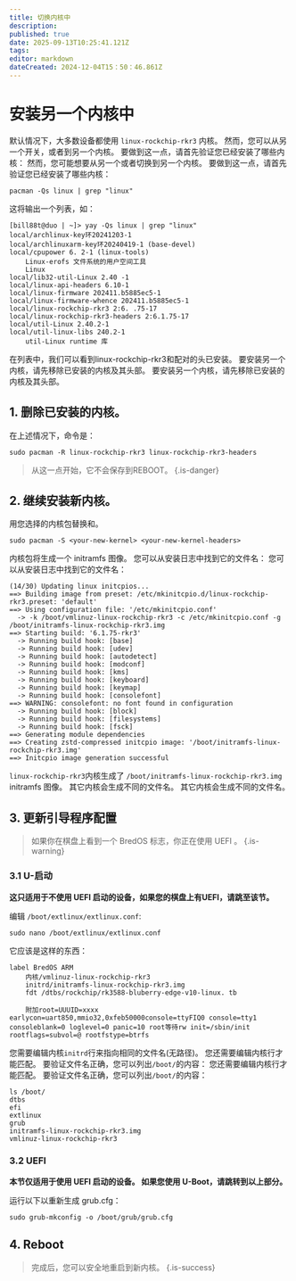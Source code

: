 ```yaml
---
title: 切换内核中
description:
published: true
date: 2025-09-13T10:25:41.121Z
tags:
editor: markdown
dateCreated: 2024-12-04T15：50：46.861Z
---
```


# 安装另一个内核中

默认情况下，大多数设备都使用 `linux-rockchip-rkr3` 内核。
然而，您可以从另一个开关，或者到另一个内核。
要做到这一点，请首先验证您已经安装了哪些内核：
然而，您可能想要从另一个或者切换到另一个内核。
要做到这一点，请首先验证您已经安装了哪些内核：

```
pacman -Qs linux | grep "linux"
```

这将输出一个列表，如：

```
[bill88t@duo | ~]> yay -Qs linux | grep "linux"
local/archlinux-key环20241203-1
local/archlinuxarm-key环20240419-1 (base-devel)
local/cpupower 6. 2-1 (linux-tools)
    Linux-erofs 文件系统的用户空间工具
    Linux
local/lib32-util-Linux 2.40 -1
local/linux-api-headers 6.10-1
local/linux-firmware 202411.b5885ec5-1
local/linux-firmware-whence 202411.b5885ec5-1
local/linux-rockchip-rkr3 2:6. .75-17
local/linux-rockchip-rkr3-headers 2:6.1.75-17
local/util-Linux 2.40.2-1
local/util-linux-libs 240.2-1
    util-Linux runtime 库
```

在列表中，我们可以看到linux-rockchip-rkr3和配对的头已安装。
要安装另一个内核，请先移除已安装的内核及其头部。
要安装另一个内核，请先移除已安装的内核及其头部。

## 1. 删除已安装的内核。

在上述情况下，命令是：

```
sudo pacman -R linux-rockchip-rkr3 linux-rockchip-rkr3-headers
```

> 从这一点开始，它不会保存到REBOOT。
> {.is-danger}

## 2. 继续安装新内核。

用您选择的内核包替换<your-new-kernel>和<your-new-kernel-headers>。

```
sudo pacman -S <your-new-kernel> <your-new-kernel-headers>
```

内核包将生成一个 initramfs 图像。 您可以从安装日志中找到它的文件名： 您可以从安装日志中找到它的文件名：

```
(14/30) Updating linux initcpios...
==> Building image from preset: /etc/mkinitcpio.d/linux-rockchip-rkr3.preset: 'default'
==> Using configuration file: '/etc/mkinitcpio.conf'
  -> -k /boot/vmlinuz-linux-rockchip-rkr3 -c /etc/mkinitcpio.conf -g /boot/initramfs-linux-rockchip-rkr3.img
==> Starting build: '6.1.75-rkr3'
  -> Running build hook: [base]
  -> Running build hook: [udev]
  -> Running build hook: [autodetect]
  -> Running build hook: [modconf]
  -> Running build hook: [kms]
  -> Running build hook: [keyboard]
  -> Running build hook: [keymap]
  -> Running build hook: [consolefont]
==> WARNING: consolefont: no font found in configuration
  -> Running build hook: [block]
  -> Running build hook: [filesystems]
  -> Running build hook: [fsck]
==> Generating module dependencies
==> Creating zstd-compressed initcpio image: '/boot/initramfs-linux-rockchip-rkr3.img'
==> Initcpio image generation successful
```

`linux-rockchip-rkr3`内核生成了 `/boot/initramfs-linux-rockchip-rkr3.img` initramfs 图像。 其它内核会生成不同的文件名。 其它内核会生成不同的文件名。

## 3. 更新引导程序配置

> 如果你在棋盘上看到一个 BredOS 标志，你正在使用 UEFI 。
> {.is-warning}

### 3.1 U-启动

**这只适用于不使用 UEFI 启动的设备，如果您的棋盘上有UEFI，请跳至该节。**

编辑 `/boot/extlinux/extlinux.conf`:

```
sudo nano /boot/extlinux/extlinux.conf
```

它应该是这样的东西：

```
label BredOS ARM
    内核/vmlinuz-linux-rockchip-rkr3
    initrd/initramfs-linux-rockchip-rkr3.img
    fdt /dtbs/rockchip/rk3588-bluberry-edge-v10-linux. tb

    附加root=UUUID=xxxx earlycon=uart850,mmio32,0xfeb50000console=ttyFIQ0 console=tty1 consoleblank=0 loglevel=0 panic=10 root等待rw init=/sbin/init rootflags=subvol=@ rootfstype=btrfs
```

您需要编辑内核`initrd`行来指向相同的文件名(无路径)。
您还需要编辑内核行才能匹配。
要验证文件名正确，您可以列出`/boot/`的内容：
您还需要编辑内核行才能匹配。
要验证文件名正确，您可以列出`/boot/`的内容：

```
ls /boot/
dtbs  
efi  
extlinux  
grub  
initramfs-linux-rockchip-rkr3.img  
vmlinuz-linux-rockchip-rkr3
```

### 3.2 UEFI

**本节仅适用于使用 UEFI 启动的设备。 如果您使用 U-Boot，请跳转到以上部分。**

运行以下以重新生成 grub.cfg：

```
sudo grub-mkconfig -o /boot/grub/grub.cfg
```

## 4. Reboot

> 完成后，您可以安全地重启到新内核。
> {.is-success}
